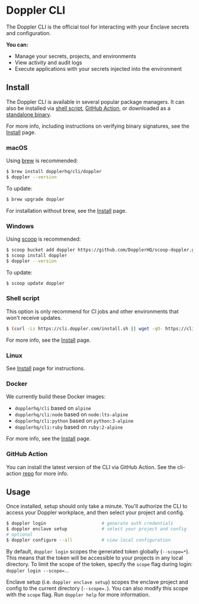 # Doppler CLI

The Doppler CLI is the official tool for interacting with your Enclave secrets and configuration.

**You can:**

- Manage your secrets, projects, and environments
- View activity and audit logs
- Execute applications with your secrets injected into the environment

## Install

The Doppler CLI is available in several popular package managers. It can also be installed via [shell script](https://github.com/DopplerHQ/cli/blob/master/INSTALL.md#shell-script), [GitHub Action](https://github.com/DopplerHQ/cli-action), or downloaded as a [standalone binary](https://github.com/DopplerHQ/cli/releases/latest).

For more info, including instructions on verifying binary signatures, see the [Install](INSTALL.md) page.

### macOS

Using [brew](https://brew.sh/) is recommended:

```sh
$ brew install dopplerhq/cli/doppler
$ doppler --version
```

To update:
```sh
$ brew upgrade doppler
```

For installation without brew, see the [Install](INSTALL.md#macos) page.

### Windows

Using [scoop](https://scoop.sh/) is recommended:

```sh
$ scoop bucket add doppler https://github.com/DopplerHQ/scoop-doppler.git
$ scoop install doppler
$ doppler --version
```

To update:

```sh
$ scoop update doppler
```

### Shell script

This option is only recommend for CI jobs and other environments that won't receive updates.

```sh
$ (curl -Ls https://cli.doppler.com/install.sh || wget -qO- https://cli.doppler.com/install.sh) | sh
```

For more info, see the [Install](INSTALL.md#shell-script) page.

### Linux

See [Install](INSTALL.md#linux) page for instructions.

### Docker

We currently build these Docker images:
- `dopplerhq/cli` based on `alpine`
- `dopplerhq/cli:node` based on `node:lts-alpine`
- `dopplerhq/cli:python` based on `python:3-alpine`
- `dopplerhq/cli:ruby` based on `ruby:2-alpine`

For more info, see the [Install](INSTALL.md#docker) page.

### GitHub Action

You can install the latest version of the CLI via GitHub Action. See the cli-action [repo](https://github.com/DopplerHQ/cli-action) for more info.

## Usage

Once installed, setup should only take a minute. You'll authorize the CLI to access your Doppler workplace, and then select your project and config.

```sh
$ doppler login                     # generate auth credentials
$ doppler enclave setup             # select your project and config
# optional
$ doppler configure --all           # view local configuration
```

By default, `doppler login` scopes the generated token globally (`--scope=*`). This means that the token will be accessible to your projects in any local directory. To limit the scope of the token, specify the `scope` flag during login: `doppler login --scope=.`.

Enclave setup (i.e. `doppler enclave setup`) scopes the enclave project and config to the current directory (`--scope=.`). You can also modify this scope with the `scope` flag. Run `doppler help` for more information.
